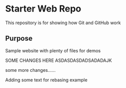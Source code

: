# Starter Web Repo

This repository is for showing how Git and GitHub work

## Purpose


Sample website with plenty of files for demos


SOME CHANGES HERE ASDASDASDADSADADAJK


some more changes......



Adding some text for rebasing example
